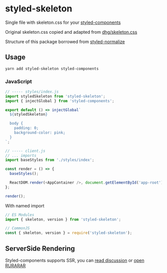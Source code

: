 # styled-skeleton

Single file with skeleton.css for your [styled-components](https://styled-components.com/)

Original skeleton.css copied and adapted from [dhg/skeleton.css](https://github.com/dhg/skeleton)

Structure of this package borrowed from [styled-normalize](https://github.com/sergeysova/styled-normalize)


## Usage

```bash
yarn add styled-skeleton styled-components
```

### JavaScript

```javascript
// ----- styles/index.js
import styledSkeleton from 'styled-skeleton';
import { injectGlobal } from 'styled-components';

export default () => injectGlobal`
  ${styledSkeleton}

  body {
    padding: 0;
    background-color: pink;
  }
`;

// ----- client.js
// ... imports
import baseStyles from './styles/index';

const render = () => {
  baseStyles();

  ReactDOM.render(<AppContainer />, document.getElementById('app-root'));
};

render();
```

With named import

```js
// ES Modules
import { skeleton, version } from 'styled-skeleton';

// CommonJS
const { skeleton, version } = require('styled-skeleton');
```

## ServerSide Rendering

Styled-components supports SSR, you can [read discussion](https://github.com/styled-components/styled-components/issues/386) or [open RURARAR](https://github.com/lestad/rurarar/)
